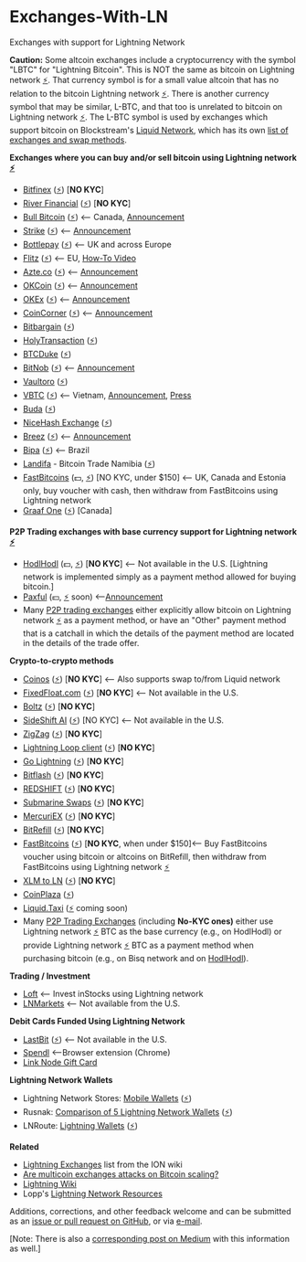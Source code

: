 # Exchanges-With-LN
Exchanges with support for Lightning Network

**Caution:** Some altcoin exchanges include a cryptocurrency with the symbol "LBTC" for "Lightning Bitcoin". This is NOT the same as bitcoin on Lightning network [⚡](https://lightningnetworkstores.com/wallets). That currency symbol is for a small value altcoin that has no relation to the bitcoin Lightning network [⚡](https://lightningnetworkstores.com/wallets). There is another currency symbol that may be similar, L-BTC, and that too is unrelated to bitcoin on Lightning network [⚡](https://lightningnetworkstores.com/wallets). The L-BTC symbol is used by exchanges which support bitcoin on Blockstream's [Liquid Network](https://liquid.net/), which has its own [list of exchanges and swap methods](https://help.blockstream.com/hc/en-us/articles/900000629383).

**Exchanges where you can buy and/or sell bitcoin using Lightning network [⚡](https://lightningnetworkstores.com/wallets)**

- [Bitfinex](https://bitfinex.com/) ([⚡](https://lightningnetworkstores.com/wallets)) [**NO KYC**]
- [River Financial](https://river.com/) ([⚡](https://lightningnetworkstores.com/wallets)) [**NO KYC**]
- [Bull Bitcoin](https://bullbitcoin.com/) ([⚡](https://lightningnetworkstores.com/wallets)) <-- Canada, [Announcement](https://medium.com/bull-bitcoin/scaling-bull-bitcoins-non-custodial-services-with-the-lightning-network-782585d96098)
- [Strike](https://strike.zaphq.io/) ([⚡](https://lightningnetworkstores.com/wallets)) <-- [Announcement](https://medium.com/@JimmyMow/announcing-strike-by-zap-4f578c7c8984)
- [Bottlepay](https://bottlepay.com) ([⚡](https://lightningnetworkstores.com/wallets)) <-- UK and across Europe
- [Flitz](https://getflitz.app) ([⚡](https://lightningnetworkstores.com/wallets)) <-- EU, [How-To Video](https://www.youtube.com/watch?v=WOZftBtl29U)
- [Azte.co](https://azte.co/#find_a_vendor) ([⚡](https://lightningnetworkstores.com/wallets)) <-- [Announcement](https://medium.com/@beautyon_/azteco-lightning-now-no-one-gets-left-behind-in-bitcoin-2b750f094ccf)
- [OKCoin](https://www.okcoin.com/spot/trade) ([⚡](https://lightningnetworkstores.com/wallets)) <-- [Announcement](https://blog.okcoin.com/2021/03/04/how-to-use-bitcoin-lightning-network)
- [OKEx](https://www.okex.com/trade-spot) ([⚡](https://lightningnetworkstores.com/wallets)) <-- [Announcement](https://bitcoinmagazine.com/articles/okcoin-to-integrate-lightning-network)
- [CoinCorner](https://www.coincorner.com) ([⚡](https://lightningnetworkstores.com/wallets)) <-- [Announcement](https://twitter.com/CoinCorner/status/1346470541448761344)
- [Bitbargain](https://bitbargain.co.uk/) ([⚡](https://lightningnetworkstores.com/wallets))
- [HolyTransaction](https://holytransaction.com/#exchange) ([⚡](https://lightningnetworkstores.com/wallets))
- [BTCDuke](https://btcduke.com/) ([⚡](https://lightningnetworkstores.com/wallets))
- [BitNob](https://bitnob.com) ([⚡](https://lightningnetworkstores.com/wallets)) <-- [Announcement](https://blog.bitnob.com/introducing-the-lightning-network-as-explained-by-bitnob)
- [Vaultoro](https://www.vaultoro.com/) ([⚡](https://lightningnetworkstores.com/wallets))
- [VBTC](https://vbtc.exchange/) ([⚡](https://lightningnetworkstores.com/wallets)) <-- Vietnam, [Announcement](https://twitter.com/VBTC_Vietnam/status/1353564136702005248), [Press](https://news.bitcoinvn.io/vbtc-adding-lightning-batched-segwit-withdrawals)
- [Buda](https://buda.com/) ([⚡](https://lightningnetworkstores.com/wallets))
- [NiceHash Exchange](https://www.nicehash.com/exchange) ([⚡](https://lightningnetworkstores.com/wallets))
- [Breez](https://breez.technology/) ([⚡](https://lightningnetworkstores.com/wallets)) <-- [Announcement](https://medium.com/breez-technology/breez-moonpay-the-easiest-way-to-buy-spend-bitcoin-on-lightning-3c40b3d3815a)
- [Bipa](https://bipa.app/) ([⚡](https://lightningnetworkstores.com/wallets)) <-- Brazil
- [Landifa](https://bitcoin-namibia.trade/) - Bitcoin Trade Namibia ([⚡](https://lightningnetworkstores.com/wallets))
- [FastBitcoins](https://fastbitcoins.com/#locations) (💵, [⚡](https://lightningnetworkstores.com/wallets)) [NO KYC, under $150] <-- UK, Canada and Estonia only, buy voucher with cash, then withdraw from FastBitcoins using Lightning network
- [Graaf One](https://graaf.one/) ([⚡](https://lightningnetworkstores.com/wallets)) [Canada]

**P2P Trading exchanges with base currency support for Lightning network [⚡](https://lightningnetworkstores.com/wallets)**

- [HodlHodl](https://hodlhodl.com/) (💵, [⚡](https://lightningnetworkstores.com/wallets)) [**NO KYC**] <-- Not available in the U.S. [Lightning network is implemented simply as a payment method allowed for buying bitcoin.]
- [Paxful](https://paxful.com/) (💵, [⚡](https://lightningnetworkstores.com/wallets) soon) <--[Announcement](https://decrypt.co/58100/paxful-is-integrating-bitcoin-lightning-payments)
-   Many [P2P trading exchanges](https://github.com/cointastical/P2P-Trading-Exchanges) either explicitly allow bitcoin on Lightning network [⚡](https://lightningnetworkstores.com/wallets) as a payment method, or have an "Other" payment method that is a catchall in which the details of the payment method are located in the details of the trade offer.

**Crypto-to-crypto methods**

- [Coinos](https://coinos.io) ([⚡](https://lightningnetworkstores.com/wallets)) [**NO KYC**] <-- Also supports swap to/from Liquid network
- [FixedFloat.com](https://fixedfloat.com/) ([⚡](https://lightningnetworkstores.com/wallets)) [**NO KYC**] <-- Not available in the U.S.
- [Boltz](https://boltz.exchange/) ([⚡](https://lightningnetworkstores.com/wallets)) [**NO KYC**]
- [SideShift AI](https://sideshift.ai/) ([⚡](https://lightningnetworkstores.com/wallets)) [NO KYC] <-- Not available in the U.S.
- [ZigZag](https://zigzag.io/) ([⚡](https://lightningnetworkstores.com/wallets)) [**NO KYC**]
- [Lightning Loop client](https://github.com/lightninglabs/loop) ([⚡](https://lightningnetworkstores.com/wallets)) [**NO KYC**]
- [Go Lightning](https://golightning.club/) ([⚡](https://lightningnetworkstores.com/wallets)) [**NO KYC**]
- [Bitflash](https://bitflash.club/) ([⚡](https://lightningnetworkstores.com/wallets)) [**NO KYC**]
- [REDSHIFT](https://ion.radar.tech/redshift#swap-assets) ([⚡](https://lightningnetworkstores.com/wallets)) [**NO KYC**]
- [Submarine Swaps](http://submarineswaps.org/) ([⚡](https://lightningnetworkstores.com/wallets)) [**NO KYC**]
- [MercuriEX](https://mercuriex.com/) ([⚡](https://lightningnetworkstores.com/wallets)) [**NO KYC**]
- [BitRefill](https://www.bitrefill.com/buy/lightning-recharge) ([⚡](https://lightningnetworkstores.com/wallets)) [**NO KYC**]
- [FastBitcoins](https://fastbitcoins.com/) ([⚡](https://lightningnetworkstores.com/wallets)) [**NO KYC**, when under $150]<-- Buy FastBitcoins voucher using bitcoin or altcoins on BitRefill, then withdraw from FastBitcoins using Lightning network [⚡](https://lightningnetworkstores.com/wallets)
- [XLM to LN](https://kriptode.com/xlmtoln/index.html) ([⚡](https://lightningnetworkstores.com/wallets)) [**NO KYC**]
- [CoinPlaza](https://www.coinplaza.it/) ([⚡](https://lightningnetworkstores.com/wallets))
- [Liquid.Taxi](https://liquid.taxi/) ([⚡](https://lightningnetworkstores.com/wallets) coming soon)
- Many [P2P Trading Exchanges](https://medium.com/@cointastical/p2p-otc-exchanges-e-g-localbitcoins-bisq-hodlhodl-etc-20f293a2c72e) (including **No-KYC ones)** either use Lightning network [⚡](https://lightningnetworkstores.com/wallets) BTC as the base currency (e.g., on HodlHodl) or provide Lightning network [⚡](https://lightningnetworkstores.com/wallets) BTC as a payment method when purchasing bitcoin (e.g., on Bisq network and on [HodlHodl](https://medium.com/@hodlhodl/new-payment-method-exchange-btc-on-chain-for-lightning-btc-1d9433c25c5e)).

**Trading / Investment**

- [Loft](https://loft.trade/) <-- Invest inStocks using Lightning network
- [LNMarkets](https://lnmarkets.com/) <-- Not available from the U.S.

**Debit Cards Funded Using Lightning Network**

- [LastBit](https://lastbit.io/#download-button) ([⚡](https://lightningnetworkstores.com/wallets)) <-- Not available in the U.S.
- [Spendl](https://getspendl.com/) <--Browser extension (Chrome)
- [Link Node Gift Card](https://www.lngiftcard.com/)

**Lightning Network Wallets**

- Lightning Network Stores: [Mobile Wallets](https://lightningnetworkstores.com/wallets) ([⚡](https://lightningnetworkstores.com/wallets))
- Rusnak: [Comparison of 5 Lightning Network Wallets](https://rusnak.io/lightning-wallets-comparison) ([⚡](https://lightningnetworkstores.com/wallets))
- LNRoute: [Lightning Wallets](https://lnroute.com/category/wallets) ([⚡](https://lightningnetworkstores.com/wallets))

**Related**

- [Lightning Exchanges](https://wiki.ion.radar.tech/tutorials/lightning-exchanges) list from the ION wiki
- [Are multicoin exchanges attacks on Bitcoin scaling?](https://tftc.io/martys-bent/issue-888)
- [Lightning Wiki](https://lightningwiki.net)
- Lopp's [Lightning Network Resources](https://lightning.how)

Additions, corrections, and other feedback welcome and can be submitted as an [issue or pull request on GitHub](https://github.com/cointastical/Exchanges-With-LN), or via [e-mail](mailto://cointastical@gmail.com).

[Note: There is also a [corresponding post on Medium](https://cointastical.medium.com/exchanges-with-support-for-bitcoin-lightning-network-payments-739829bcb7bc) with this information as well.]
